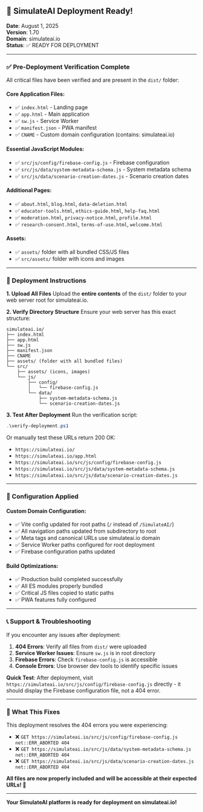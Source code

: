 ## 🎉 SimulateAI Deployment Ready!

**Date**: August 1, 2025  
**Version**: 1.70  
**Domain**: simulateai.io  
**Status**: ✅ READY FOR DEPLOYMENT

---

### ✅ Pre-Deployment Verification Complete

All critical files have been verified and are present in the `dist/` folder:

#### Core Application Files:

- ✅ `index.html` - Landing page
- ✅ `app.html` - Main application
- ✅ `sw.js` - Service Worker
- ✅ `manifest.json` - PWA manifest
- ✅ `CNAME` - Custom domain configuration (contains: simulateai.io)

#### Essential JavaScript Modules:

- ✅ `src/js/config/firebase-config.js` - Firebase configuration
- ✅ `src/js/data/system-metadata-schema.js` - System metadata schema
- ✅ `src/js/data/scenario-creation-dates.js` - Scenario creation dates

#### Additional Pages:

- ✅ `about.html`, `blog.html`, `data-deletion.html`
- ✅ `educator-tools.html`, `ethics-guide.html`, `help-faq.html`
- ✅ `moderation.html`, `privacy-notice.html`, `profile.html`
- ✅ `research-consent.html`, `terms-of-use.html`, `welcome.html`

#### Assets:

- ✅ `assets/` folder with all bundled CSS/JS files
- ✅ `src/assets/` folder with icons and images

---

### 🚀 Deployment Instructions

**1. Upload All Files**
Upload the **entire contents** of the `dist/` folder to your web server root for simulateai.io.

**2. Verify Directory Structure**
Ensure your web server has this exact structure:

```
simulateai.io/
├── index.html
├── app.html
├── sw.js
├── manifest.json
├── CNAME
├── assets/ (folder with all bundled files)
└── src/
    ├── assets/ (icons, images)
    └── js/
        ├── config/
        │   └── firebase-config.js
        └── data/
            ├── system-metadata-schema.js
            └── scenario-creation-dates.js
```

**3. Test After Deployment**
Run the verification script:

```powershell
.\verify-deployment.ps1
```

Or manually test these URLs return 200 OK:

- `https://simulateai.io/`
- `https://simulateai.io/app.html`
- `https://simulateai.io/src/js/config/firebase-config.js`
- `https://simulateai.io/src/js/data/system-metadata-schema.js`
- `https://simulateai.io/src/js/data/scenario-creation-dates.js`

---

### 🔧 Configuration Applied

#### Custom Domain Configuration:

- ✅ Vite config updated for root paths (`/` instead of `/SimulateAI/`)
- ✅ All navigation paths updated from subdirectory to root
- ✅ Meta tags and canonical URLs use simulateai.io domain
- ✅ Service Worker paths configured for root deployment
- ✅ Firebase configuration paths updated

#### Build Optimizations:

- ✅ Production build completed successfully
- ✅ All ES modules properly bundled
- ✅ Critical JS files copied to static paths
- ✅ PWA features fully configured

---

### 📞 Support & Troubleshooting

If you encounter any issues after deployment:

1. **404 Errors**: Verify all files from `dist/` were uploaded
2. **Service Worker Issues**: Ensure `sw.js` is in root directory
3. **Firebase Errors**: Check `firebase-config.js` is accessible
4. **Console Errors**: Use browser dev tools to identify specific issues

**Quick Test**: After deployment, visit `https://simulateai.io/src/js/config/firebase-config.js` directly - it should display the Firebase configuration file, not a 404 error.

---

### 🎯 What This Fixes

This deployment resolves the 404 errors you were experiencing:

- ❌ `GET https://simulateai.io/src/js/config/firebase-config.js net::ERR_ABORTED 404`
- ❌ `GET https://simulateai.io/src/js/data/system-metadata-schema.js net::ERR_ABORTED 404`
- ❌ `GET https://simulateai.io/src/js/data/scenario-creation-dates.js net::ERR_ABORTED 404`

**All files are now properly included and will be accessible at their expected URLs! 🚀**

---

**Your SimulateAI platform is ready for deployment on simulateai.io!**
